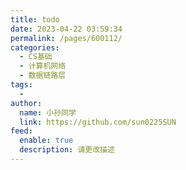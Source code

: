 ```yaml
---
title: todo
date: 2023-04-22 03:59:34
permalink: /pages/600112/
categories:
  - CS基础
  - 计算机网络
  - 数据链路层
tags:
  - 
author: 
  name: 小孙同学
  link: https://github.com/sun0225SUN
feed: 
  enable: true
  description: 请更改描述
---
```

